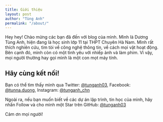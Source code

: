 ```yaml
---
title: Giới thiệu
layout: post
author: "Tùng Anh"
permalink: "/about/"
---
```


Hey hey! Chào mừng các bạn đã đến với blog của mình. Mình là Dương Tùng Anh, hiện đang là học sinh lớp 11 tại THPT Chuyên Hà Nam. Mình rất thích nghiên cứu, tìm tòi về công nghệ thông tin, về cách mọi vật hoạt động. Bên cạnh đó, mình còn có một tình yêu với nhiếp ảnh và làm phim. Vì vậy, mọi người thường hay gọi mình là một con mọt máy tính.




## Hãy cùng kết nối!

Bạn có thể tìm thấy mình qua Twitter: [@tunganh03](https://twitter.com/tunganh03), Facebook: [@tunna.duong](https://facebook.com/tunna.duong), Instagram: [@tunganh_chn](https://instagram.com/tunganh_chn)

Ngoài ra, nếu bạn muốn biết về các dự án lập trình, tin học của mình, hãy nhấn Follow và cho mình một Star trên GitHub: [@tunganh03](https://github.com/tunganh03)

Cảm ơn mọi người!
